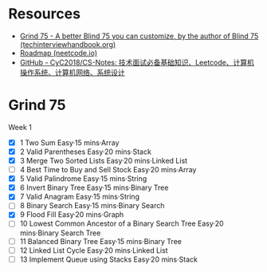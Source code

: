 # Resources
- [Grind 75 - A better Blind 75 you can customize, by the author of Blind 75 (techinterviewhandbook.org)](https://www.techinterviewhandbook.org/grind75)
- [Roadmap (neetcode.io)](https://neetcode.io/roadmap)
- [GitHub - CyC2018/CS-Notes: 技术面试必备基础知识、Leetcode、计算机操作系统、计算机网络、系统设计](https://github.com/CyC2018/CS-Notes)

# Grind 75
Week 1
- [x] 1	Two Sum
	Easy·15 mins·Array
- [x] 2	Valid Parentheses
	Easy·20 mins·Stack
- [x] 3	Merge Two Sorted Lists
	Easy·20 mins·Linked List
- [ ] 4	Best Time to Buy and Sell Stock
	Easy·20 mins·Array
- [x] 5	Valid Palindrome
	Easy·15 mins·String
- [x] 6	Invert Binary Tree
	Easy·15 mins·Binary Tree
- [x] 7	Valid Anagram
	Easy·15 mins·String
- [ ] 8	Binary Search
	Easy·15 mins·Binary Search
- [x] 9	Flood Fill
	Easy·20 mins·Graph
- [ ] 10	Lowest Common Ancestor of a Binary Search Tree
	Easy·20 mins·Binary Search Tree
- [ ] 11	Balanced Binary Tree
	Easy·15 mins·Binary Tree
- [ ] 12	Linked List Cycle
	Easy·20 mins·Linked List
- [ ] 13	Implement Queue using Stacks
	Easy·20 mins·Stack